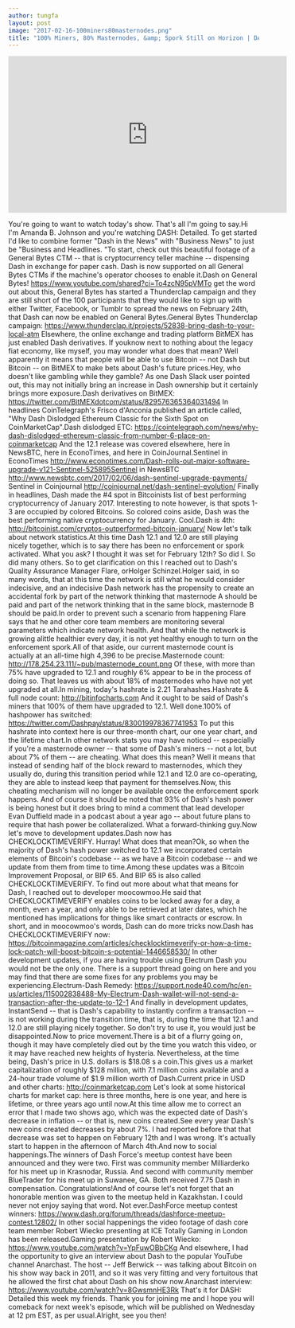```yaml
---
author: tungfa
layout: post
image: "2017-02-16-100miners80masternodes.png"
title: "100% Miners, 80% Masternodes, &amp; Spork Still on Horizon | DASH: Detailed "
---
```

<iframe width="560" height="315" src="https://www.youtube.com/embed/74hF7xTQMQs" frameborder="0" allowfullscreen></iframe>

You're going to want to watch today's show. That's all I'm going to say.Hi I'm Amanda B. Johnson and you're watching DASH: Detailed. To get started I'd like to combine former "Dash in the News" with "Business News" to just be "Business and Headlines.
"To start, check out this beautiful footage of a General Bytes CTM -- that is cryptocurrency teller machine -- dispensing Dash in exchange for paper cash. Dash is now supported on all General Bytes CTMs if the machine's operator chooses to enable it.Dash on General Bytes! <https://www.youtube.com/shared?ci=To4zcN95pVMTo> get the word out about this, General Bytes has started a Thunderclap campaign and they are still short of the 100 participants that they would like to sign up with either Twitter, Facebook, or Tumblr to spread the news on February 24th, that Dash can now be enabled on General Bytes.General Bytes Thunderclap campaign: <https://www.thunderclap.it/projects/52838-bring-dash-to-your-local-atm> Elsewhere, the online exchange and trading platform BitMEX has just enabled Dash derivatives. If youknow next to nothing about the legacy fiat economy, like myself, you may wonder what does that mean? Well apparently it means that people will be able to use Bitcoin -- not Dash but Bitcoin -- on BitMEX to make bets about Dash's future prices.Hey, who doesn't like gambling while they gamble? As one Dash Slack user pointed out, this may not initially bring an increase in Dash ownership but it certainly brings more exposure.Dash derivatives on BitMEX: <https://twitter.com/BitMEXdotcom/status/829576365364031494> In headlines CoinTelegraph's Frisco d'Anconia published an article called, "Why Dash Dislodged Ethereum Classic for the Sixth Spot on CoinMarketCap".Dash dislodged ETC: <https://cointelegraph.com/news/why-dash-dislodged-ethereum-classic-from-number-6-place-on-coinmarketcap> And the 12.1 release was covered elsewhere, here in NewsBTC, here in EconoTimes, and here in CoinJournal.Sentinel in EconoTimes <http://www.econotimes.com/Dash-rolls-out-major-software-upgrade-v121-Sentinel-525895Sentinel> in NewsBTC <http://www.newsbtc.com/2017/02/06/dash-sentinel-upgrade-payments/> Sentinel in Coinjournal <http://coinjournal.net/dash-sentinel-evolution/> Finally in headlines, Dash made the #4 spot in Bitcoinists list of best performing cryptocurrency of January 2017. Interesting to note however, is that spots 1-3 are occupied by colored Bitcoins. So colored coins aside, Dash was the best performing native cryptocurrency for January. Cool.Dash is 4th: <http://bitcoinist.com/cryptos-outperformed-bitcoin-january/>
Now let's talk about network statistics.At this time Dash 12.1 and 12.0 are still playing nicely together, which is to say there has been no enforcement or spork activated. What you ask? I thought it was set for February 12th? So did I. So did many others. So to get clarification on this I reached out to Dash's Quality Assurance Manager Flare, orHolger Schinzel.Holger said, in so many words, that at this time the network is still what he would consider indecisive, and an indecisive Dash network has the propensity to create an accidental fork by part of the network thinking that masternode A should be paid and part of the network thinking that in the same block, masternode B should be paid.In order to prevent such a scenario from happening Flare says that he and other core team members are monitoring several parameters which indicate network health. And that while the network is growing alittle healthier every day, it is not yet healthy enough to turn on the enforcement spork.All of that aside, our current masternode count is actually at an all-time high 4,396 to be precise.Masternode count: <http://178.254.23.111/~pub/masternode_count.png> Of these, with more than 75% have upgraded to 12.1 and roughly 6% appear to be in the process of doing so. That leaves us with about 18% of masternodes who have not yet upgraded at all.In mining, today's hashrate is 2.21 Tarahashes.Hashrate &amp; full node count: <http://bitinfocharts.com> And it ought to be said of Dash's miners that 100% of them have upgraded to 12.1. Well done.100% of hashpower has switched: <https://twitter.com/Dashpay/status/830019978367741953> To put this hashrate into context here is our three-month chart, our one year chart, and the lifetime chart.In other network stats you may have noticed -- especially if you're a masternode owner -- that some of Dash's miners -- not a lot, but about 7% of them -- are cheating. What does this mean? Well it means that instead of sending half of the block reward to masternodes, which they usually do, during this transition period while 12.1 and 12.0 are co-operating, they are able to instead keep that payment for themselves.Now, this cheating mechanism will no longer be available once the enforcement spork happens. And of course it should be noted that 93% of Dash's hash power is being honest but it does bring to mind a comment that lead developer Evan Duffield made in a podcast about a year ago -- about future plans to require that hash power be collateralized. What a forward-thinking guy.Now let's move to development updates.Dash now has CHECKLOCKTIMEVERIFY. Hurray! What does that mean?Ok, so when the majority of Dash's hash power switched to 12.1 we incorporated certain elements of 
Bitcoin's codebase -- as we have a Bitcoin codebase -- and we update from them from time to time.Among these updates was a Bitcoin Improvement Proposal, or BIP 65. And BIP 65 is also called CHECKLOCKTIMEVERIFY. To find out more about what that means for Dash, I reached out to developer moocowmoo.He said that CHECKLOCKTIMEVERIFY enables coins to be locked away for a day, a month, even a year, and only able to be retrieved at later dates, which he mentioned has implications for things like smart contracts or escrow. In short, and in moocowmoo's words, Dash can do more tricks now.Dash has CHECKLOCKTIMEVERIFY now: <https://bitcoinmagazine.com/articles/checklocktimeverify-or-how-a-time-lock-patch-will-boost-bitcoin-s-potential-1446658530/> In other development updates, if you are having trouble using Electrum Dash you would not be the only one. There is a support thread going on here and you may find that there are some fixes for any problems you may be experiencing.Electrum-Dash Remedy: <https://support.node40.com/hc/en-us/articles/115002838488-My-Electrum-Dash-wallet-will-not-send-a-transaction-after-the-update-to-12-1> And finally in development updates, InstantSend -- that is Dash's capability to instantly confirm a transaction -- is not working during the transition time, that is, during the time that 12.1 and 12.0 are still playing nicely together. So don't try to use it, you would just be disappointed.Now to price movement.There is a bit of a flurry going on, though it may have completely died out by the time you watch this video, or it may have reached new heights of hysteria. Nevertheless, at the time being, Dash's price in U.S. dollars is $18.08 s a coin.This gives us a market capitalization of roughly $128 million, with 7.1 million coins available and a 24-hour trade volume of $1.9 million worth of Dash.Current price in USD and other charts: <http://coinmarketcap.com> Let's look at some historical charts for market cap: here is three months, here is one year, and here is lifetime, or three years ago until now.At this time allow me to correct an error that I made two shows ago, which was the expected date of Dash's decrease in inflation -- or that is, new coins created.See every year Dash's new coins created decreases by about 7%. I had reported before that that decrease was set to happen on February 12th and I was wrong. It's actually start to happen in the afternoon of March 4th.And now to social happenings.The winners of Dash Force's meetup contest have been announced and they were two. First was 
community member Milliarderko for his meet up in Krasnodar, Russia. And second with community member BlueTrader for his meet up in Suwanee, GA. Both received 7.75 Dash in compensation. Congratulations!And of course let's not forget that an honorable mention was given to the meetup held in Kazakhstan. I could never not enjoy saying that word. Not ever.DashForce meetup contest winners: <https://www.dash.org/forum/threads/dashforce-meetup-contest.12802/> In other social happenings the video footage of dash core team member Robert Wiecko presenting at ICE Totally Gaming in London has been released.Gaming presentation by Robert Wiecko: <https://www.youtube.com/watch?v=YpFuwOBbCKg> And elsewhere, I had the opportunity to give an interview about Dash to the popular YouTube channel Anarchast. The host -- Jeff Berwick -- was talking about Bitcoin on his show way back in 2011, and so it was very fitting and very fortuitous that he allowed the first chat about Dash on his show now.Anarchast interview: <https://www.youtube.com/watch?v=8GwsmnHE3Rk> That's it for DASH: Detailed this week my friends. Thank you for joining me and I hope you will comeback for next week's episode, which will be published on Wednesday at 12 pm EST, as per usual.Alright, see you then!
